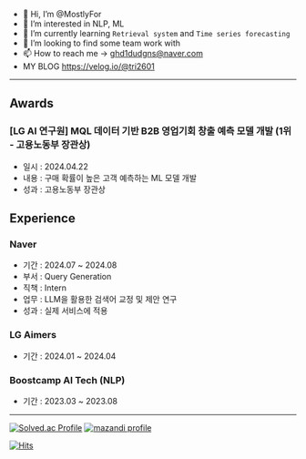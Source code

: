 - 👋 Hi, I’m @MostlyFor
- 👀 I’m interested in NLP, ML
- 🌱 I’m currently learning `Retrieval system` and `Time series forecasting`
- 💞️ I’m looking to find some team work with
- 📫 How to reach me -> ghd1dudgns@naver.com
- MY BLOG
https://velog.io/@tri2601

<!---
MostlyFor/MostlyFor is a ✨ special ✨ repository because its `README.md` (this file) appears on your GitHub profile.
You can click the Preview link to take a look at your changes.
--->
---


## Awards
### [LG AI 연구원] MQL 데이터 기반 B2B 영업기회 창출 예측 모델 개발 (1위 - 고용노동부 장관상)
- 일시 : 2024.04.22
- 내용 : 구매 확률이 높은 고객 예측하는 ML 모델 개발
- 성과 : 고용노동부 장관상

## Experience
### Naver
- 기간 : 2024.07 ~ 2024.08
- 부서 : Query Generation
- 직책 : Intern
- 업무 : LLM을 활용한 검색어 교정 및 제안 연구
- 성과 : 실제 서비스에 적용

### LG Aimers
- 기간 : 2024.01 ~ 2024.04


### Boostcamp AI Tech (NLP)
- 기간 : 2023.03 ~ 2023.08



---

[![Solved.ac Profile](http://mazassumnida.wtf/api/v2/generate_badge?boj=tri2601)](https://solved.ac/tri2601/) [![mazandi profile](http://mazandi.herokuapp.com/api?handle=tri2601&theme=dark)](https://solved.ac/tri2601)





[![Hits](https://hits.seeyoufarm.com/api/count/incr/badge.svg?url=https%3A%2F%2Fgithub.com%2FMostlyFor&count_bg=%2379C83D&title_bg=%23555555&icon=&icon_color=%23E7E7E7&title=hits&edge_flat=false)](https://hits.seeyoufarm.com)

